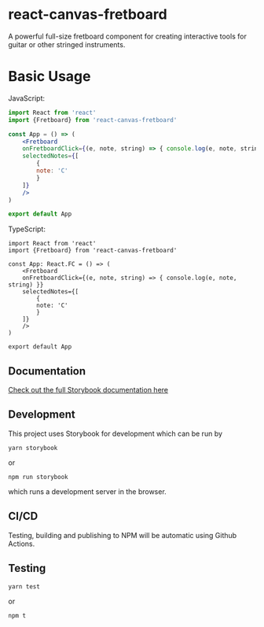# react-canvas-fretboard

A powerful full-size fretboard component for creating interactive tools for guitar or other stringed instruments.

# Basic Usage

JavaScript:
```jsx
import React from 'react'
import {Fretboard} from 'react-canvas-fretboard'

const App = () => (
    <Fretboard
    onFretboardClick={(e, note, string) => { console.log(e, note, string) }}
    selectedNotes={[
        {
        note: 'C'
        }
    ]}
    />
)

export default App
```

TypeScript:
```tsx
import React from 'react'
import {Fretboard} from 'react-canvas-fretboard'

const App: React.FC = () => (
    <Fretboard
    onFretboardClick={(e, note, string) => { console.log(e, note, string) }}
    selectedNotes={[
        {
        note: 'C'
        }
    ]}
    />
)

export default App
```

## Documentation

[Check out the full Storybook documentation here](https://main--61791739714e7e003ac8b766.chromatic.com/)

## Development

This project uses Storybook for development which can be run by

`yarn storybook`

or

`npm run storybook`

which runs a development server in the browser.

## CI/CD

Testing, building and publishing to NPM will be automatic using Github Actions.

## Testing

`yarn test`

or

`npm t`